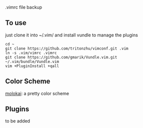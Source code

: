 .vimrc file backup

## To use
just clone it into ~/.vim/ and install vundle to manage the plugins

    cd ~
    git clone https://github.com/tritonzhu/vimconf.git .vim
    ln -s .vim/vimrc .vimrc
    git clone https://github.com/gmarik/Vundle.vim.git ~/.vim/bundle/Vundle.vim
    vim +PluginInstall +qall
    
## Color Scheme 
[molokai](https://github.com/tomasr/molokai): a pretty color scheme

## Plugins
to be added
